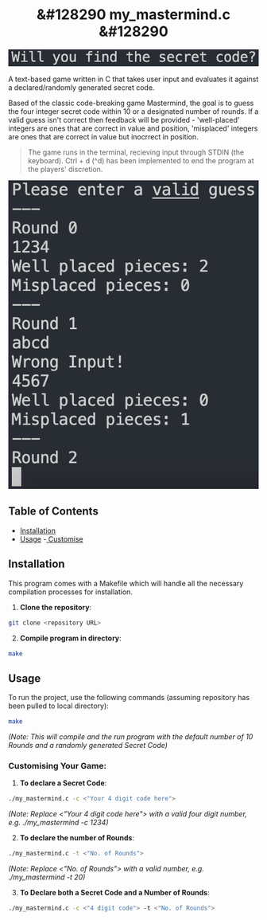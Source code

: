 # <h1 align="center" >&#128290 my_mastermind.c &#128290</h1>

![Alt Text - "Will you find the secret code?" The opening line of the game](./screenshots/Screenshot_1.png)

A text-based game written in C that takes user input and evaluates it against a declared/randomly generated secret code. 

Based of the classic code-breaking game Mastermind, the goal is to guess the four integer secret code within 10 or a designated number of rounds. If a valid guess isn't correct then feedback will be provided - 'well-placed' integers are ones that are correct in value and position, 'misplaced' integers are ones that are correct in value but inocrrect in position.

>The game runs in the terminal, 
>recieving input through STDIN (the keyboard). 
>Ctrl + d (^d) has been implemented 
>to end the program at the players' discretion.

![Alt Text - A screenshot of the game running, specifically the text prompts in the terminal](./screenshots/Screenshot_2.png)

## Table of Contents
- [Installation](#installation)
- [Usage](#usage)
    -[ Customise](#customising-your-game)

## Installation

This program comes with a Makefile which will handle all the necessary compilation processes for installation.

1. **Clone the repository**:
```bash
git clone <repository URL>
```

2. **Compile program in directory**:
```bash
make
```

## Usage

To run the project, use the following commands (assuming repository has been pulled to local directory):

```bash
make
```
*(Note: This will compile and the run program with the default number of 10 Rounds and a randomly generated Secret Code)*

### Customising Your Game:

1. **To declare a Secret Code**:

```bash
./my_mastermind.c -c <"Your 4 digit code here">
```
*(Note: Replace <"Your 4 digit code here"> with a valid four digit number, e.g. ./my_mastermind -c 1234)*


2. **To declare the number of Rounds**:

```bash
./my_mastermind.c -t <"No. of Rounds">
```

*(Note: Replace <"No. of Rounds"> with a valid number, e.g. ./my_mastermind -t 20)*


3. **To Declare both a Secret Code and a Number of Rounds**:

```bash
./my_mastermind.c -c <"4 digit code"> -t <"No. of Rounds">
```